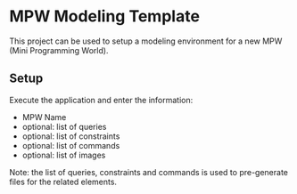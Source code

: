 # MPW Modeling Template

This project can be used to setup a modeling environment for a new MPW (Mini Programming World).

## Setup

Execute the application and enter the information:

* MPW Name
* optional: list of queries
* optional: list of constraints
* optional: list of commands
* optional: list of images

Note: the list of queries, constraints and commands is used to pre-generate files for the related elements.